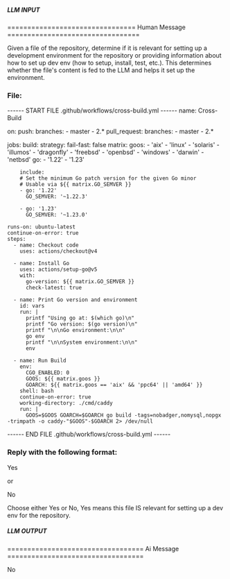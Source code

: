 ##### LLM INPUT #####
================================ Human Message =================================

Given a file of the repository, determine if it is relevant for setting up a development environment for the repository or providing information about how to set up dev env (how to setup, install, test, etc.). This determines whether the file's content is fed to the LLM and helps it set up the environment.

### File:
------ START FILE .github/workflows/cross-build.yml ------
name: Cross-Build

on:
  push:
    branches:
      - master
      - 2.*
  pull_request:
    branches:
      - master
      - 2.*

jobs:
  build:
    strategy:
      fail-fast: false
      matrix:
        goos: 
          - 'aix'
          - 'linux'
          - 'solaris'
          - 'illumos'
          - 'dragonfly'
          - 'freebsd'
          - 'openbsd'
          - 'windows'
          - 'darwin'
          - 'netbsd'
        go: 
          - '1.22'
          - '1.23'

        include:
        # Set the minimum Go patch version for the given Go minor
        # Usable via ${{ matrix.GO_SEMVER }}
        - go: '1.22'
          GO_SEMVER: '~1.22.3'

        - go: '1.23'
          GO_SEMVER: '~1.23.0'

    runs-on: ubuntu-latest
    continue-on-error: true
    steps:
      - name: Checkout code
        uses: actions/checkout@v4

      - name: Install Go
        uses: actions/setup-go@v5
        with:
          go-version: ${{ matrix.GO_SEMVER }}
          check-latest: true

      - name: Print Go version and environment
        id: vars
        run: |
          printf "Using go at: $(which go)\n"
          printf "Go version: $(go version)\n"
          printf "\n\nGo environment:\n\n"
          go env
          printf "\n\nSystem environment:\n\n"
          env

      - name: Run Build
        env:
          CGO_ENABLED: 0
          GOOS: ${{ matrix.goos }}
          GOARCH: ${{ matrix.goos == 'aix' && 'ppc64' || 'amd64' }}
        shell: bash
        continue-on-error: true
        working-directory: ./cmd/caddy
        run: |
          GOOS=$GOOS GOARCH=$GOARCH go build -tags=nobadger,nomysql,nopgx -trimpath -o caddy-"$GOOS"-$GOARCH 2> /dev/null

------ END FILE .github/workflows/cross-build.yml ------

### Reply with the following format:

<rel>Yes</rel>

or

<rel>No</rel>

Choose either Yes or No, Yes means this file IS relevant for setting up a dev env for the repository.

##### LLM OUTPUT #####
================================== Ai Message ==================================

<rel>No</rel>